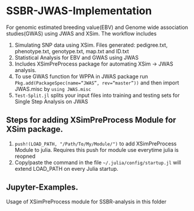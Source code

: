 # SSBR-JWAS-Implementation
For genomic estimated breeding value(EBV) and Genome wide association studies(GWAS) using JWAS and XSim. The workflow includes 
1) Simulating SNP data using XSim. Files generated: pedigree.txt, phenotype.txt, genotype.txt, map.txt and ID.txt <br/>
2) Statistical Analysis for EBV and GWAS using JWAS <br/>
3) Includes XSimPreProcess package for automating XSim -> JWAS analysis. <br/>
4) To use GWAS function for WPPA in JWAS package run ```Pkg.add(PackageSpec(name=“JWAS”, rev=“master”))``` and then import JWAS.misc by ```using JWAS.misc ```
5) ```Test-Split.jl``` splits your input files into training and testing sets for Single Step Analysis on JWAS

## Steps for adding XSimPreProcess Module for XSim package.
1. ```push!(LOAD_PATH, "/Path/To/My/Module/")``` to add XSimPreProcess Module to julia. Requires this push for module use everytime julia is reopned
2. Copy/paste the command in the file ```~/.julia/config/startup.jl``` will extend LOAD_PATH on every Julia startup.

## Jupyter-Examples.
Usage of XSimPreProcess module for SSBR-analysis in this folder
